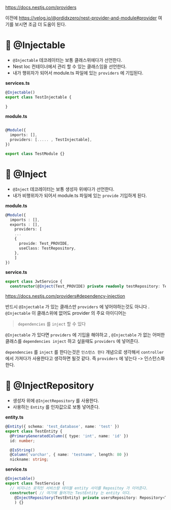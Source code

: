 https://docs.nestjs.com/providers

이전에 https://velog.io/@ordidxzero/nest-provider-and-module#provider
여기를 보시면 조금 더 도움이 된다.
# 📌 @Injectable

- `@Injectable` 데코레이터는 보통 클래스위에다가 선언한다.
- Nest Ioc 컨테이너에서 관리 할 수 있는 클래스임을 선언한다.
- 내가 행위자가 되어서 module.ts 파일에 있는 `providers` 에 기입된다.

__services.ts__
```ts
@Injectable()
export class TestInjectable {
  
}
```

__module.ts__
```ts

@Module({
  imports: [],
  providers: [..... , TestInjectable],
})

export class TestModule {}
```

# 📌 @Inject

- `@Inject` 데코레이터는 보통 생성자 위에다가 선언한다.
- 내가 비행위자가 되어서 module.ts 파일에 있는 `provide` 기입하게 된다.

__module.ts__

```ts
@Module({
  imports : [],
  exports : [],
    providers: [
	...
    {
      provide: Test_PROVIDE,
      useClass: TestRepository,
    },
    ]
})
```

__service.ts__

```ts
export class JwtService {
  constructor(@Inject(Test_PROVIDE) private readonly testRepository: TestRepository) {}
```


https://docs.nestjs.com/providers#dependency-injection

반드시 `@Injectable` 가 있는 클래스만 `providers` 에 넣어야하는것도 아니다 . 
`@Injectable` 이 클래스위에 없어도 
provider 의 주요 아이디어는 
>`dependencies` 를 `inject` 할 수 있다

`@Injectable` 가 있다면 `providers` 에 기입을 해야하고 , 
`@Injectable` 가 없는 어떠한 클래스를 `dependencies inject` 하고 싶을때도 `providers` 에 넣어준다.

`dependencies` 를 `inject` 를 한다는것은 `인스턴스 한다` 개념으로 생각해서 
`controller` 에서 가져다가 사용한다고 생각하면 될것 같다.
즉 `providers` 에 넣는다 -> 인스턴스화 한다.


# 📌 @InjectRepository

- 생성자 위에 `@InjectRepository` 를 사용한다.
- 사용하는 `Entity` 를 인자값으로 보통 넣어준다.



__entity.ts__
```ts
@Entity({ schema: 'test_database', name: 'test' })
export class TestEntity {
  @PrimaryGeneratedColumn({ type: 'int', name: 'id' })
  id: number;

  @IsString()
  @Column('varchar', { name: 'testname', length: 80 })
  nickname: string;
```

__service.ts__
```ts
@Injectable()
export class TestService {
  // 비지니스 로직인 서비스랑 테이블 entity 사이를 Repositoy 가 이어준다.
  constructor( // 여기에 들어가는 TestEntity 는 entity 이다.
    @InjectRepository(TestEntity) private usersRepository: Repository<TestEntity>,
	) {}
```

